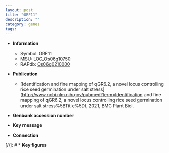 ```yaml
---
layout: post
title: "ORF11"
description: ""
category: genes
tags: 
---
```


* **Information**  
    + Symbol: ORF11  
    + MSU: [LOC_Os06g10750](http://rice.uga.edu/cgi-bin/ORF_infopage.cgi?orf=LOC_Os06g10750)  
    + RAPdb: [Os06g0210000](http://rapdb.dna.affrc.go.jp/viewer/gbrowse_details/irgsp1?name=Os06g0210000)  

* **Publication**  
    + [Identification and fine mapping of qGR6.2, a novel locus controlling rice seed germination under salt stress](http://www.ncbi.nlm.nih.gov/pubmed?term=Identification and fine mapping of qGR6.2, a novel locus controlling rice seed germination under salt stress%5BTitle%5D), 2021, BMC Plant Biol.

* **Genbank accession number**  

* **Key message**  

* **Connection**  

[//]: # * **Key figures**  


